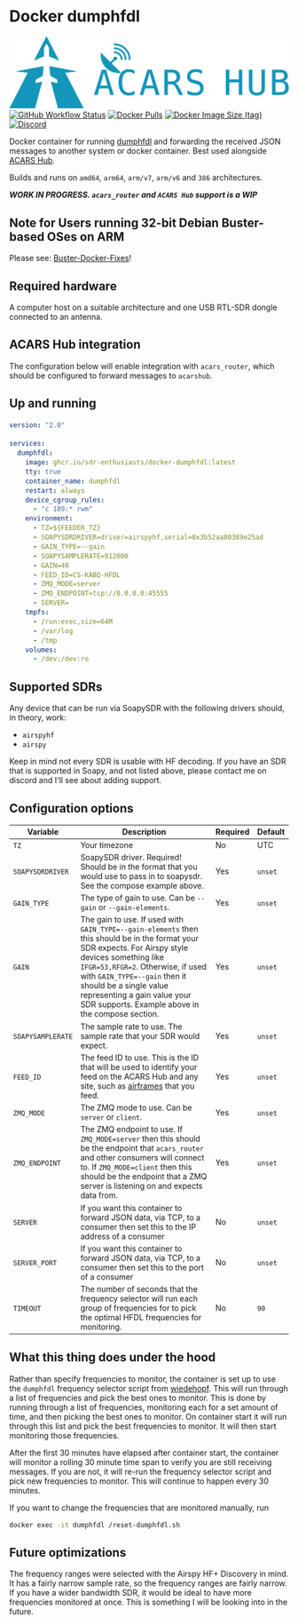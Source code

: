 # Docker dumphfdl

![Banner](https://github.com/sdr-enthusiasts/docker-acarshub/blob/16ab3757986deb7c93c08f5c7e3752f54a19629c/Logo-Sources/ACARS%20Hub.png "banner")
[![GitHub Workflow Status](https://img.shields.io/github/actions/workflow/status/sdr-enthusiasts/docker-dumphfdl/deploy.yml?branch=main)](https://github.com/sdr-enthusiasts/docker-dumphfdl/actions?query=workflow%3ADeploy)
[![Docker Pulls](https://img.shields.io/docker/pulls/fredclausen/acarshub.svg)](https://hub.docker.com/r/fredclausen/acarshub)
[![Docker Image Size (tag)](https://img.shields.io/docker/image-size/fredclausen/acarshub/latest)](https://hub.docker.com/r/fredclausen/acarshub)
[![Discord](https://img.shields.io/discord/734090820684349521)](https://discord.gg/sTf9uYF)

Docker container for running [dumphfdl](https://github.com/szpajder/dumphfdl) and forwarding the received JSON messages to another system or docker container. Best used alongside [ACARS Hub](https://github.com/fredclausen/acarshub).

Builds and runs on `amd64`, `arm64`, `arm/v7`, `arm/v6` and `386` architectures.

**_WORK IN PROGRESS. `acars_router` and `ACARS Hub` support is a WIP_**

## Note for Users running 32-bit Debian Buster-based OSes on ARM

Please see: [Buster-Docker-Fixes](https://github.com/fredclausen/Buster-Docker-Fixes)!

## Required hardware

A computer host on a suitable architecture and one USB RTL-SDR dongle connected to an antenna.

## ACARS Hub integration

The configuration below will enable integration with `acars_router`, which should be configured to forward messages to `acarshub`.

## Up and running

```yaml
version: "2.0"

services:
  dumphfdl:
    image: ghcr.io/sdr-enthusiasts/docker-dumphfdl:latest
    tty: true
    container_name: dumphfdl
    restart: always
    device_cgroup_rules:
      - "c 189:* rwm"
    environment:
      - TZ=${FEEDER_TZ}
      - SOAPYSDRDRIVER=driver=airspyhf,serial=0x3b52aa80389e25ad
      - GAIN_TYPE=--gain
      - SOAPYSAMPLERATE=912000
      - GAIN=40
      - FEED_ID=CS-KABQ-HFDL
      - ZMQ_MODE=server
      - ZMQ_ENDPOINT=tcp://0.0.0.0:45555
      - SERVER=
    tmpfs:
      - /run:exec,size=64M
      - /var/log
      - /tmp
    volumes:
      - /dev:/dev:ro
```

## Supported SDRs

Any device that can be run via SoapySDR with the following drivers should, in theory, work:

- `airspyhf`
- `airspy`

Keep in mind not every SDR is usable with HF decoding. If you have an SDR that is supported in Soapy, and not listed above, please contact me on discord and I'll see about adding support.

## Configuration options

| Variable          | Description                                                                                                                                                                                                                                                                                                                            | Required | Default |
| ----------------- | -------------------------------------------------------------------------------------------------------------------------------------------------------------------------------------------------------------------------------------------------------------------------------------------------------------------------------------- | -------- | ------- |
| `TZ`              | Your timezone                                                                                                                                                                                                                                                                                                                          | No       | UTC     |
| `SOAPYSDRDRIVER`  | SoapySDR driver. Required! Should be in the format that you would use to pass in to soapysdr. See the compose example above.                                                                                                                                                                                                           | Yes      | `unset` |
| `GAIN_TYPE`       | The type of gain to use. Can be `--gain` or `--gain-elements`.                                                                                                                                                                                                                                                                         | Yes      | `unset` |
| `GAIN`            | The gain to use. If used with `GAIN_TYPE=--gain-elements` then this should be in the format your SDR expects. For Airspy style devices something like `IFGR=53,RFGR=2`. Otherwise, if used with `GAIN_TYPE=--gain` then it should be a single value representing a gain value your SDR supports. Example above in the compose section. | Yes      | `unset` |
| `SOAPYSAMPLERATE` | The sample rate to use. The sample rate that your SDR would expect.                                                                                                                                                                                                                                                                    | Yes      | `unset` |
| `FEED_ID`         | The feed ID to use. This is the ID that will be used to identify your feed on the ACARS Hub and any site, such as [airframes](airframes.io) that you feed.                                                                                                                                                                             | Yes      | `unset` |
| `ZMQ_MODE`        | The ZMQ mode to use. Can be `server` or `client`.                                                                                                                                                                                                                                                                                      | Yes      | `unset` |
| `ZMQ_ENDPOINT`    | The ZMQ endpoint to use. If `ZMQ_MODE=server` then this should be the endpoint that `acars_router` and other consumers will connect to. If `ZMQ_MODE=client` then this should be the endpoint that a ZMQ server is listening on and expects data from.                                                                                 | Yes      | `unset` |
| `SERVER`          | If you want this container to forward JSON data, via TCP, to a consumer then set this to the IP address of a consumer                                                                                                                                                                                                                  | No       | `unset` |
| `SERVER_PORT`     | If you want this container to forward JSON data, via TCP, to a consumer then set this to the port of a consumer                                                                                                                                                                                                                        | No       | `unset` |
| `TIMEOUT`         | The number of seconds that the frequency selector will run each group of frequencies for to pick the optimal HFDL frequencies for monitoring.                                                                                                                                                                                          | No       | `90`    |

## What this thing does under the hood

Rather than specify frequencies to monitor, the container is set up to use the `dumphfdl` frequency selector script from [wiedehopf](https://raw.githubusercontent.com/wiedehopf/hfdlscript/main/hfdl.sh). This will run through a list of frequencies and pick the best ones to monitor. This is done by running through a list of frequencies, monitoring each for a set amount of time, and then picking the best ones to monitor. On container start it will run through this list and pick the best frequencies to monitor. It will then start monitoring those frequencies.

After the first 30 minutes have elapsed after container start, the container will monitor a rolling 30 minute time span to verify you are still receiving messages. If you are not, it will re-run the frequency selector script and pick new frequencies to monitor. This will continue to happen every 30 minutes.

If you want to change the frequencies that are monitored manually, run

```bash
docker exec -it dumphfdl /reset-dumphfdl.sh
```

## Future optimizations

The frequency ranges were selected with the Airspy HF+ Discovery in mind. It has a fairly narrow sample rate, so the frequency ranges are fairly narrow. If you have a wider bandwidth SDR, it would be ideal to have more frequencies monitored at once. This is something I will be looking into in the future.
